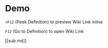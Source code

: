 # Demo

`⌥F12` (Peek Definition) to preview Wiki Link inline

`F12` (Go to Definition) to open Wiki Link

[[sub.md]]
